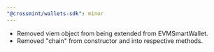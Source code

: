 ```yaml
---
"@crossmint/wallets-sdk": minor
---
```


- Removed viem object from being extended from EVMSmartWallet.
- Removed "chain" from constructor and into respective methods.

